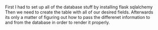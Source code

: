 First I had to set up all of the database stuff by installing flask sqlalchemy
Then we need to create the table with all of our desired fields.
Afterwards its only a matter of figuring out how to pass the differenet information to and from the database in order to render it properly.

